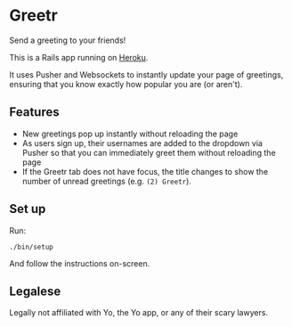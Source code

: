 # Greetr

Send a greeting to your friends!

This is a Rails app running on [Heroku](http://send-a-yo.herokuapp.com).

It uses Pusher and Websockets to instantly update your page of greetings, ensuring
that you know exactly how popular you are (or aren't).

## Features

* New greetings pop up instantly without reloading the page
* As users sign up, their usernames are added to the dropdown via Pusher so that
  you can immediately greet them without reloading the page
* If the Greetr tab does not have focus, the title changes to show the number of
  unread greetings (e.g. `(2) Greetr`).

## Set up

Run:

    ./bin/setup

And follow the instructions on-screen.

## Legalese

Legally not affiliated with Yo, the Yo app, or any of their scary lawyers.
